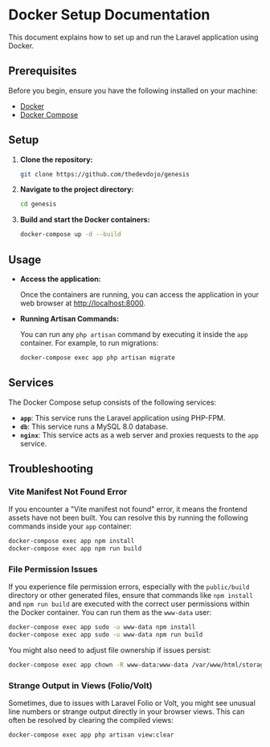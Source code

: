 # Docker Setup Documentation

This document explains how to set up and run the Laravel application using Docker.

## Prerequisites

Before you begin, ensure you have the following installed on your machine:

- [Docker](https://docs.docker.com/get-docker/)
- [Docker Compose](https://docs.docker.com/compose/install/)

## Setup

1. **Clone the repository:**

   ```bash
   git clone https://github.com/thedevdojo/genesis
   ```

2. **Navigate to the project directory:**

   ```bash
   cd genesis
   ```

3. **Build and start the Docker containers:**

   ```bash
   docker-compose up -d --build
   ```

## Usage

- **Access the application:**

  Once the containers are running, you can access the application in your web browser at [http://localhost:8000](http://localhost:8000).

- **Running Artisan Commands:**

  You can run any `php artisan` command by executing it inside the `app` container. For example, to run migrations:

  ```bash
  docker-compose exec app php artisan migrate
  ```

## Services

The Docker Compose setup consists of the following services:

- **`app`**: This service runs the Laravel application using PHP-FPM.
- **`db`**: This service runs a MySQL 8.0 database.
- **`nginx`**: This service acts as a web server and proxies requests to the `app` service.

## Troubleshooting

### Vite Manifest Not Found Error

If you encounter a "Vite manifest not found" error, it means the frontend assets have not been built. You can resolve this by running the following commands inside your `app` container:

```bash
docker-compose exec app npm install
docker-compose exec app npm run build
```

### File Permission Issues

If you experience file permission errors, especially with the `public/build` directory or other generated files, ensure that commands like `npm install` and `npm run build` are executed with the correct user permissions within the Docker container. You can run them as the `www-data` user:

```bash
docker-compose exec app sudo -u www-data npm install
docker-compose exec app sudo -u www-data npm run build
```

You might also need to adjust file ownership if issues persist:

```bash
docker-compose exec app chown -R www-data:www-data /var/www/html/storage /var/www/html/bootstrap/cache
```

### Strange Output in Views (Folio/Volt)

Sometimes, due to issues with Laravel Folio or Volt, you might see unusual line numbers or strange output directly in your browser views. This can often be resolved by clearing the compiled views:

```bash
docker-compose exec app php artisan view:clear
```